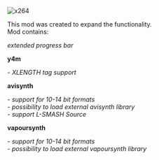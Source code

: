 ![x264](https://user-images.githubusercontent.com/54327252/110854209-e99c7080-82b4-11eb-9f5d-1811ded8fc62.png)

This mod was created to expand the functionality.<br>
Mod contains:

*extended progress bar*

**y4m**

*- XLENGTH tag support*

**avisynth**

*- support for 10-14 bit formats*<br>
*- possibility to load external avisynth library*<br>
*- support L-SMASH Source*<br>

**vapoursynth**

*- support for 10-14 bit formats*<br>
*- possibility to load external vapoursynth library*
